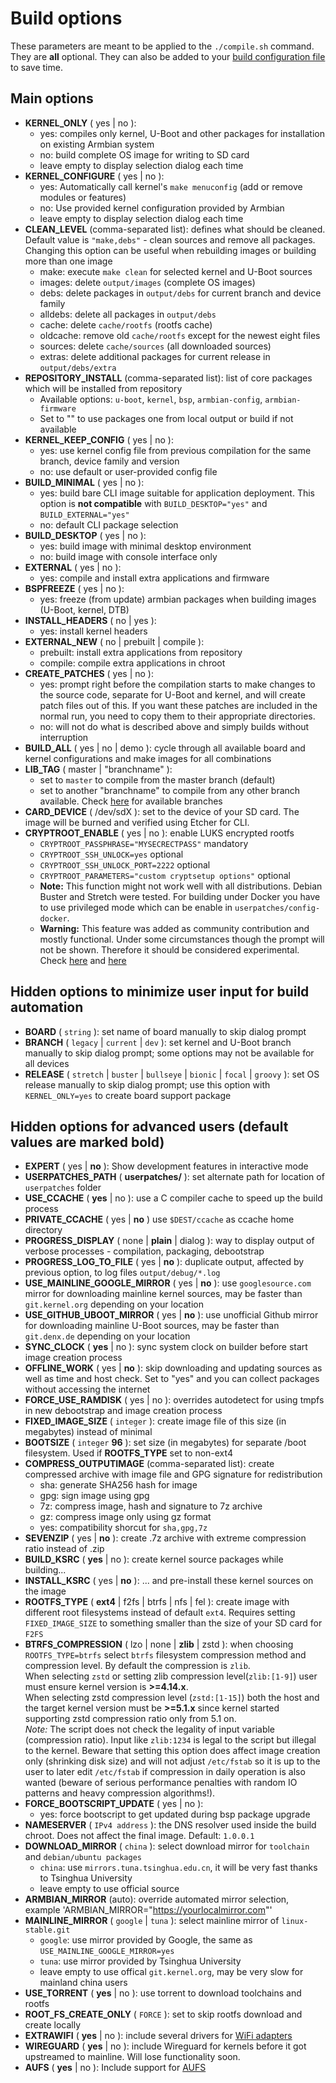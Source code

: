 # Build options

These parameters are meant to be applied to the `./compile.sh` command. They are **all** optional.  They can also be added to your [build configuration file](Developer-Guide_Build-Preparation/#providing-build-configuration) to save time.

## Main options

- **KERNEL_ONLY** ( yes | no ):
    - yes: compiles only kernel, U-Boot and other packages for installation on existing Armbian system
    - no: build complete OS image for writing to SD card
    - leave empty to display selection dialog each time
- **KERNEL_CONFIGURE** ( yes | no ):
    - yes: Automatically call kernel's `make menuconfig` (add or remove modules or features)
    - no: Use provided kernel configuration provided by Armbian
    - leave empty to display selection dialog each time
- **CLEAN_LEVEL** (comma-separated list): defines what should be cleaned. Default value is `"make,debs"` - clean sources and remove all packages. Changing this option can be useful when rebuilding images or building more than one image
    - make: execute `make clean` for selected kernel and U-Boot sources
    - images: delete `output/images` (complete OS images)
    - debs: delete packages in `output/debs` for current branch and device family
    - alldebs: delete all packages in `output/debs`
    - cache: delete `cache/rootfs` (rootfs cache)
    - oldcache: remove old `cache/rootfs` except for the newest eight files
    - sources: delete `cache/sources` (all downloaded sources)
    - extras: delete additional packages for current release in `output/debs/extra`
- **REPOSITORY_INSTALL** (comma-separated list): list of core packages which will be installed from repository
    - Available options: `u-boot`, `kernel`, `bsp`, `armbian-config`, `armbian-firmware`
    - Set to "" to use packages one from local output or build if not available
- **KERNEL\_KEEP\_CONFIG** ( yes | no ):
    - yes: use kernel config file from previous compilation for the same branch, device family and version
    - no: use default or user-provided config file  
- **BUILD_MINIMAL** ( yes | no ):
    - yes: build bare CLI image suitable for application deployment. This option is **not compatible** with `BUILD_DESKTOP="yes"` and `BUILD_EXTERNAL="yes"`
    - no: default CLI package selection
- **BUILD_DESKTOP** ( yes | no ):
    - yes: build image with minimal desktop environment
    - no: build image with console interface only  
- **EXTERNAL** ( yes | no ):
    - yes: compile and install extra applications and firmware  
- **BSPFREEZE** ( yes | no ): 
    - yes: freeze (from update) armbian packages when building images (U-Boot, kernel, DTB)  
- **INSTALL_HEADERS** ( no | yes ):
    - yes: install kernel headers  
- **EXTERNAL_NEW** ( no | prebuilt | compile ):
    - prebuilt: install extra applications from repository
    - compile: compile extra applications in chroot  
- **CREATE_PATCHES** ( yes | no ):
    - yes: prompt right before the compilation starts to make changes to the source code, separate for U-Boot and kernel, and will create patch files out of this. If you want these patches are included in the normal run, you need to copy them to their appropriate directories.
    - no: will not do what is described above and simply builds without interruption   
- **BUILD_ALL** ( yes | no | demo ): cycle through all available board and kernel configurations and make images for all combinations  
- **LIB_TAG** ( master | "branchname" ):
    - set to `master` to compile from the master branch (default)
    - set to another "branchname" to compile from any other branch available. Check [here](https://github.com/armbian/build/branches) for available branches  
- **CARD_DEVICE** ( /dev/sdX ): set to the device of your SD card. The image will be burned and verified using Etcher for CLI.
- **CRYPTROOT_ENABLE** ( yes | no ): enable LUKS encrypted rootfs
    - `CRYPTROOT_PASSPHRASE="MYSECRECTPASS"` mandatory
    - `CRYPTROOT_SSH_UNLOCK=yes` optional
    - `CRYPTROOT_SSH_UNLOCK_PORT=2222` optional
    - `CRYPTROOT_PARAMETERS="custom cryptsetup options"` optional
    - **Note:** This function might not work well with all distributions. Debian Buster and Stretch were tested. For building under Docker you have to use privileged mode which can be enable in `userpatches/config-docker`.
    - **Warning:** This feature was added as community contribution and mostly functional. Under some circumstances though the prompt will not be shown. Therefore it should be considered experimental. Check [here](https://github.com/armbian/build/commit/681e58b6689acda6a957e325f12e7b748faa8330) and [here](https://github.com/armbian/build/issues/1183)  
  
  
## Hidden options to minimize user input for build automation
- **BOARD** ( `string` ): set name of board manually to skip dialog prompt
- **BRANCH** ( `legacy` | `current` | `dev` ): set kernel and U-Boot branch manually to skip dialog prompt; some options may not be available for all devices
- **RELEASE** ( `stretch` | `buster` | `bullseye` | `bionic` | `focal` | `groovy` ): set OS release manually to skip dialog prompt; use this option with `KERNEL_ONLY=yes` to create board support package  
  
## Hidden options for advanced users (default values are marked **bold**)
- **EXPERT** ( yes | **no** ): Show development features in interactive mode
- **USERPATCHES_PATH** ( **userpatches/** ): set alternate path for location of `userpatches` folder
- **USE_CCACHE** ( **yes** | no ): use a C compiler cache to speed up the build process
- **PRIVATE_CCACHE** ( yes | **no** ) use `$DEST/ccache` as ccache home directory
- **PROGRESS_DISPLAY** ( none | **plain** | dialog ): way to display output of verbose processes - compilation, packaging, debootstrap
- **PROGRESS_LOG_TO_FILE** ( yes | **no** ): duplicate output, affected by previous option, to log files `output/debug/*.log`
- **USE_MAINLINE_GOOGLE_MIRROR** ( yes | **no** ): use `googlesource.com` mirror for downloading mainline kernel sources, may be faster than `git.kernel.org` depending on your location
- **USE_GITHUB_UBOOT_MIRROR** ( yes | **no** ): use unofficial Github mirror for downloading mainline U-Boot sources, may be faster than `git.denx.de` depending on your location
- **SYNC_CLOCK** ( **yes** | no ): sync system clock on builder before start image creation process
- **OFFLINE_WORK** ( yes | **no** ): skip downloading and updating sources as well as time and host check. Set to "yes" and you can collect packages without accessing the internet
- **FORCE_USE_RAMDISK** ( yes | no ): overrides autodetect for using tmpfs in new debootstrap and image creation process
- **FIXED_IMAGE_SIZE** ( `integer` ): create image file of this size (in megabytes) instead of minimal
- **BOOTSIZE** ( `integer` **96** ): set size (in megabytes) for separate /boot filesystem. Used if **ROOTFS_TYPE** set to non-ext4
- **COMPRESS_OUTPUTIMAGE** (comma-separated list): create compressed archive with image file and GPG signature for redistribution
    - sha: generate SHA256 hash for image
    - gpg: sign image using gpg
    - 7z: compress image, hash and signature to 7z archive
    - gz: compress image only using gz format
    - yes: compatibility shorcut for `sha,gpg,7z`
- **SEVENZIP** ( yes | **no** ): create .7z archive with extreme compression ratio instead of .zip
- **BUILD_KSRC** ( **yes** | no ): create kernel source packages while building...
- **INSTALL_KSRC** ( yes | **no** ): ... and pre-install these kernel sources on the image 
- **ROOTFS_TYPE** ( **ext4** | f2fs | btrfs | nfs | fel ): create image with different root filesystems instead of default `ext4`. Requires setting `FIXED_IMAGE_SIZE` to something smaller than the size of your SD card for `F2FS`
- **BTRFS_COMPRESSION** ( lzo | none | **zlib** | zstd ): when choosing `ROOTFS_TYPE=btrfs` select `btrfs` filesystem compression method and compression level. By default the compression is `zlib`.  
When selecting `zstd` or setting zlib compression level(`zlib:[1-9]`) user must ensure kernel version is **>=4.14.x**.  
When selecting zstd compression level (`zstd:[1-15]`) both the host and the target kernel version must be **>=5.1.x** since kernel started supporting zstd compression ratio only from 5.1 on.  
*Note:* The script does not check the legality of input variable (compression ratio). Input like `zlib:1234` is legal to the script but illegal to the kernel. Beware that setting this option does affect image creation only (shrinking disk size) and will not adjust `/etc/fstab` so it is up to the user to later edit `/etc/fstab` if compression in daily operation is also wanted (beware of serious performance penalties with random IO patterns and heavy compression algorithms!).
- **FORCE_BOOTSCRIPT_UPDATE** ( yes | no ): 
    - yes: force bootscript to get updated during bsp package upgrade
- **NAMESERVER** ( `IPv4 address` ): the DNS resolver used inside the build chroot. Does not affect the final image. Default: `1.0.0.1`
- **DOWNLOAD_MIRROR** ( `china` ): select download mirror for `toolchain` and `debian/ubuntu packages`
	- `china`: use `mirrors.tuna.tsinghua.edu.cn`, it will be very fast thanks to Tsinghua University
	- leave empty to use official source
- **ARMBIAN_MIRROR** (auto): override automated mirror selection, example 'ARMBIAN_MIRROR="https://yourlocalmirror.com"'
- **MAINLINE_MIRROR** ( `google` | `tuna` ): select mainline mirror of `linux-stable.git`
	- `google`: use mirror provided by Google, the same as `USE_MAINLINE_GOOGLE_MIRROR=yes`
	- `tuna`: use mirror provided by Tsinghua University
	- leave empty to use offical `git.kernel.org`, may be very slow for mainland china users
- **USE_TORRENT** ( **yes** | no ): use torrent to download toolchains and rootfs
- **ROOT_FS_CREATE_ONLY** ( `FORCE` ): set to skip rootfs download and create locally
- **EXTRAWIFI** ( **yes** | no ): include several drivers for [WiFi adapters](https://github.com/armbian/build/blob/1914066729b7d0f4ae4463bba2491e3ec37fac84/lib/compilation-prepare.sh#L179-L507)
- **WIREGUARD** ( **yes** | no ): include Wireguard for kernels before it got upstreamed to mainline. Will lose functionality soon.
- **AUFS** ( **yes** | no ): Include support for [AUFS](https://en.wikipedia.org/wiki/Aufs)
